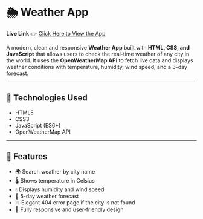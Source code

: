 # 🌦️ Weather App

**Live Link** 👉 [Click Here to View the App](https://ishaa021.github.io/weather-app/)

A modern, clean and responsive **Weather App** built with **HTML, CSS, and JavaScript** that allows users to check the real-time weather of any city in the world. It uses the **OpenWeatherMap API** to fetch live data and displays weather conditions with temperature, humidity, wind speed, and a 3-day forecast.

---


## 🧰 Technologies Used

- HTML5
- CSS3
- JavaScript (ES6+)
- OpenWeatherMap API

---

## 🌟 Features

- 🌍 Search weather by city name  
- 🌡️ Shows temperature in Celsius  
- 💧 Displays humidity and wind speed  
- 📅 5-day weather forecast  
- 💥 Elegant 404 error page if the city is not found  
- 📱 Fully responsive and user-friendly design  
